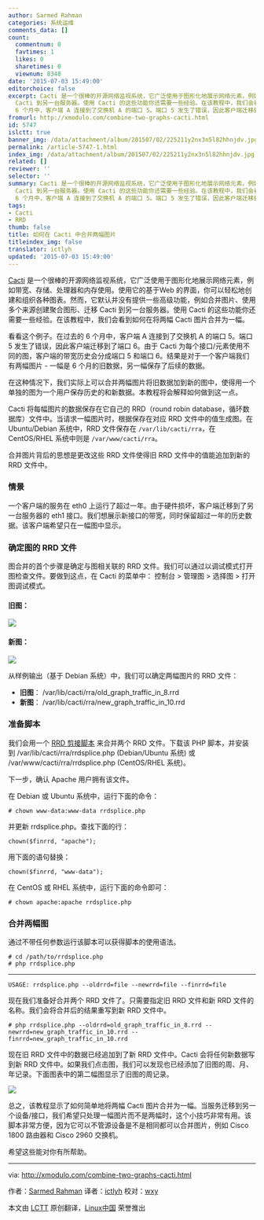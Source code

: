 ```yaml
---
author: Sarmed Rahman
categories: 系统运维
comments_data: []
count:
  commentnum: 0
  favtimes: 1
  likes: 0
  sharetimes: 0
  viewnum: 8348
date: '2015-07-03 15:49:00'
editorchoice: false
excerpt: Cacti 是一个很棒的开源网络监视系统，它广泛使用于图形化地展示网络元素，例如带宽、存储、处理器和内存使用。使用它的基于Web 的界面，你可以轻松地创建和组织各种图表。然而，它默认并没有提供一些高级功能，例如合并图片、使用多个来源创建聚合图形、迁移
  Cacti 到另一台服务器。使用 Cacti 的这些功能你还需要一些经验。在该教程中，我们会看到如何在将两幅 Cacti 图片合并为一幅。 看看这个例子。在过去的
  6 个月中，客户端 A 连接到了交换机 A 的端口 5。端口 5 发生了错误，因此客户端迁移到了端口 6。由于 Cacti 为每个接口/元素
fromurl: http://xmodulo.com/combine-two-graphs-cacti.html
id: 5747
islctt: true
banner_img: /data/attachment/album/201507/02/225211y2nx3n5l82hhnjdv.jpg
permalink: /article-5747-1.html
index_img: /data/attachment/album/201507/02/225211y2nx3n5l82hhnjdv.jpg.thumb.jpg
related: []
reviewer: ''
selector: ''
summary: Cacti 是一个很棒的开源网络监视系统，它广泛使用于图形化地展示网络元素，例如带宽、存储、处理器和内存使用。使用它的基于Web 的界面，你可以轻松地创建和组织各种图表。然而，它默认并没有提供一些高级功能，例如合并图片、使用多个来源创建聚合图形、迁移
  Cacti 到另一台服务器。使用 Cacti 的这些功能你还需要一些经验。在该教程中，我们会看到如何在将两幅 Cacti 图片合并为一幅。 看看这个例子。在过去的
  6 个月中，客户端 A 连接到了交换机 A 的端口 5。端口 5 发生了错误，因此客户端迁移到了端口 6。由于 Cacti 为每个接口/元素
tags:
- Cacti
- RRD
thumb: false
title: 如何在 Cacti 中合并两幅图片
titleindex_img: false
translator: ictlyh
updated: '2015-07-03 15:49:00'
---
```


[Cacti](/article-5746-1.html) 是一个很棒的开源网络监视系统，它广泛使用于图形化地展示网络元素，例如带宽、存储、处理器和内存使用。使用它的基于Web 的界面，你可以轻松地创建和组织各种图表。然而，它默认并没有提供一些高级功能，例如合并图片、使用多个来源创建聚合图形、迁移 Cacti 到另一台服务器。使用 Cacti 的这些功能你还需要一些经验。在该教程中，我们会看到如何在将两幅 Cacti 图片合并为一幅。


看看这个例子。在过去的 6 个月中，客户端 A 连接到了交换机 A 的端口 5。端口 5 发生了错误，因此客户端迁移到了端口 6。由于 Cacti 为每个接口/元素使用不同的图，客户端的带宽历史会分成端口 5 和端口 6。结果是对于一个客户端我们有两幅图片 - 一幅是 6 个月的旧数据，另一幅保存了后续的数据。


在这种情况下，我们实际上可以合并两幅图片将旧数据加到新的图中，使得用一个单独的图为一个用户保存历史的和新数据。本教程将会解释如何做到这一点。


Cacti 将每幅图片的数据保存在它自己的 RRD（round robin database，循环数据库）文件中。当请求一幅图片时，根据保存在对应 RRD 文件中的值生成图。在 Ubuntu/Debian 系统中，RRD 文件保存在 `/var/lib/cacti/rra`，在 CentOS/RHEL 系统中则是 `/var/www/cacti/rra`。


合并图片背后的思想是更改这些 RRD 文件使得旧 RRD 文件中的值能追加到新的 RRD 文件中。


### 情景


一个客户端的服务在 eth0 上运行了超过一年。由于硬件损坏，客户端迁移到了另一台服务器的 eth1 接口。我们想展示新接口的带宽，同时保留超过一年的历史数据。该客户端希望只在一幅图中显示。


### 确定图的 RRD 文件


图合并的首个步骤是确定与图相关联的 RRD 文件。我们可以通过以调试模式打开图检查文件。要做到这点，在 Cacti 的菜单中： 控制台 > 管理图 > 选择图 > 打开图调试模式。


#### 旧图：


![](/data/attachment/album/201507/02/225211y2nx3n5l82hhnjdv.jpg)


#### 新图：


![](/data/attachment/album/201507/02/225213yo3j47w323o04jww.jpg)


从样例输出（基于 Debian 系统）中，我们可以确定两幅图片的 RRD 文件：


* **旧图**： /var/lib/cacti/rra/old\_graph\_traffic\_in\_8.rrd
* **新图**： /var/lib/cacti/rra/new\_graph\_traffic\_in\_10.rrd


### 准备脚本


我们会用一个 [RRD 剪接脚本](http://svn.cacti.net/viewvc/developers/thewitness/rrdsplice/rrdsplice.php) 来合并两个 RRD 文件。下载该 PHP 脚本，并安装到 /var/lib/cacti/rra/rrdsplice.php (Debian/Ubuntu 系统) 或 /var/www/cacti/rra/rrdsplice.php (CentOS/RHEL 系统)。


下一步，确认 Apache 用户拥有该文件。


在 Debian 或 Ubuntu 系统中，运行下面的命令：



```
# chown www-data:www-data rrdsplice.php

```

并更新 rrdsplice.php。查找下面的行：



```
chown($finrrd, "apache");

```

用下面的语句替换：



```
chown($finrrd, "www-data");

```

在 CentOS 或 RHEL 系统中，运行下面的命令即可：



```
# chown apache:apache rrdsplice.php

```

### 合并两幅图


通过不带任何参数运行该脚本可以获得脚本的使用语法。



```
# cd /path/to/rrdsplice.php
# php rrdsplice.php 

```



---



```
USAGE: rrdsplice.php --oldrrd=file --newrrd=file --finrrd=file

```

现在我们准备好合并两个 RRD 文件了。只需要指定旧 RRD 文件和新 RRD 文件的名称。我们会将合并后的结果重写到新 RRD 文件中。



```
# php rrdsplice.php --oldrrd=old_graph_traffic_in_8.rrd --newrrd=new_graph_traffic_in_10.rrd --finrrd=new_graph_traffic_in_10.rrd 

```

现在旧 RRD 文件中的数据已经追加到了新 RRD 文件中。Cacti 会将任何新数据写到新 RRD 文件中。如果我们点击图，我们可以发现也已经添加了旧图的周、月、年记录。下面图表中的第二幅图显示了旧图的周记录。


![](/data/attachment/album/201507/02/225220n727g2h7f7d2nnyf.jpg)


总之，该教程显示了如何简单地将两幅 Cacti 图片合并为一幅。当服务迁移到另一个设备/接口，我们希望只处理一幅图片而不是两幅时，这个小技巧非常有用。该脚本非常方便，因为它可以不管源设备是不是相同都可以合并图片，例如 Cisco 1800 路由器和 Cisco 2960 交换机。


希望这些能对你有所帮助。




---


via: <http://xmodulo.com/combine-two-graphs-cacti.html>


作者：[Sarmed Rahman](http://xmodulo.com/author/sarmed) 译者：[ictlyh](https://github.com/ictlyh) 校对：[wxy](https://github.com/wxy)


本文由 [LCTT](https://github.com/LCTT/TranslateProject) 原创翻译，[Linux中国](https://linux.cn/) 荣誉推出